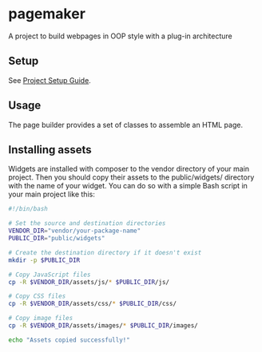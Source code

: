 # pagemaker

A project to build webpages in OOP style with a plug-in architecture

## Setup

See [Project Setup Guide](docs/setup_guide.md).

## Usage

The page builder provides a set of classes to assemble an HTML page.

## Installing assets

Widgets are installed with composer to the vendor directory of your main
project. Then you should copy their assets to the public/widgets/<name>
directory with the name of your widget. You can do so with a simple Bash script
in your main project like this:

```bash
#!/bin/bash

# Set the source and destination directories
VENDOR_DIR="vendor/your-package-name"
PUBLIC_DIR="public/widgets"

# Create the destination directory if it doesn't exist
mkdir -p $PUBLIC_DIR

# Copy JavaScript files
cp -R $VENDOR_DIR/assets/js/* $PUBLIC_DIR/js/

# Copy CSS files
cp -R $VENDOR_DIR/assets/css/* $PUBLIC_DIR/css/

# Copy image files
cp -R $VENDOR_DIR/assets/images/* $PUBLIC_DIR/images/

echo "Assets copied successfully!"
```

